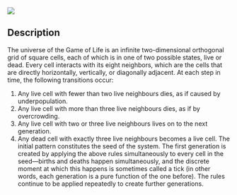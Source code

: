 <img src='http://webos-life.googlecode.com/svn/trunk/etc/webos-life-animated.gif' />

## Description ##

The universe of the Game of Life is an infinite two-dimensional orthogonal grid of square cells, each of which is in one of two possible states, live or dead. Every cell interacts with its eight neighbors, which are the cells that are directly horizontally, vertically, or diagonally adjacent. At each step in time, the following transitions occur:
  1. Any live cell with fewer than two live neighbours dies, as if caused by underpopulation.
  1. Any live cell with more than three live neighbours dies, as if by overcrowding.
  1. Any live cell with two or three live neighbours lives on to the next generation.
  1. Any dead cell with exactly three live neighbours becomes a live cell.
The initial pattern constitutes the seed of the system. The first generation is created by applying the above rules simultaneously to every cell in the seed—births and deaths happen simultaneously, and the discrete moment at which this happens is sometimes called a tick (in other words, each generation is a pure function of the one before). The rules continue to be applied repeatedly to create further generations.